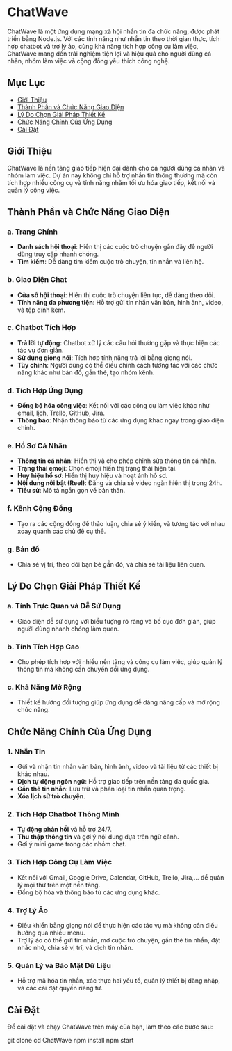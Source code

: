 # ChatWave

ChatWave là một ứng dụng mạng xã hội nhắn tin đa chức năng, được phát triển bằng Node.js. Với các tính năng như nhắn tin theo thời gian thực, tích hợp chatbot và trợ lý ảo, cùng khả năng tích hợp công cụ làm việc, ChatWave mang đến trải nghiệm tiện lợi và hiệu quả cho người dùng cá nhân, nhóm làm việc và cộng đồng yêu thích công nghệ.

## Mục Lục

- [Giới Thiệu](#giới-thiệu)
- [Thành Phần và Chức Năng Giao Diện](#thành-phần-và-chức-năng-giao-diện)
- [Lý Do Chọn Giải Pháp Thiết Kế](#lý-do-chọn-giải-pháp-thiết-kế)
- [Chức Năng Chính Của Ứng Dụng](#chức-năng-chính-của-ứng-dụng)
- [Cài Đặt](#cài-đặt)


## Giới Thiệu

ChatWave là nền tảng giao tiếp hiện đại dành cho cả người dùng cá nhân và nhóm làm việc. Dự án này không chỉ hỗ trợ nhắn tin thông thường mà còn tích hợp nhiều công cụ và tính năng nhằm tối ưu hóa giao tiếp, kết nối và quản lý công việc.

## Thành Phần và Chức Năng Giao Diện

### a. Trang Chính

- **Danh sách hội thoại**: Hiển thị các cuộc trò chuyện gần đây để người dùng truy cập nhanh chóng.
- **Tìm kiếm**: Dễ dàng tìm kiếm cuộc trò chuyện, tin nhắn và liên hệ.

### b. Giao Diện Chat

- **Cửa sổ hội thoại**: Hiển thị cuộc trò chuyện liên tục, dễ dàng theo dõi.
- **Tính năng đa phương tiện**: Hỗ trợ gửi tin nhắn văn bản, hình ảnh, video, và tệp đính kèm.

### c. Chatbot Tích Hợp

- **Trả lời tự động**: Chatbot xử lý các câu hỏi thường gặp và thực hiện các tác vụ đơn giản.
- **Sử dụng giọng nói**: Tích hợp tính năng trả lời bằng giọng nói.
- **Tùy chỉnh**: Người dùng có thể điều chỉnh cách tương tác với các chức năng khác như bản đồ, gắn thẻ, tạo nhóm kênh.

### d. Tích Hợp Ứng Dụng

- **Đồng bộ hóa công việc**: Kết nối với các công cụ làm việc khác như email, lịch, Trello, GitHub, Jira.
- **Thông báo**: Nhận thông báo từ các ứng dụng khác ngay trong giao diện chính.

### e. Hồ Sơ Cá Nhân

- **Thông tin cá nhân**: Hiển thị và cho phép chỉnh sửa thông tin cá nhân.
- **Trạng thái emoji**: Chọn emoji hiển thị trạng thái hiện tại.
- **Huy hiệu hồ sơ**: Hiển thị huy hiệu và hoạt ảnh hồ sơ.
- **Nội dung nổi bật (Reel)**: Đăng và chia sẻ video ngắn hiển thị trong 24h.
- **Tiểu sử**: Mô tả ngắn gọn về bản thân.

### f. Kênh Cộng Đồng

- Tạo ra các cộng đồng để thảo luận, chia sẻ ý kiến, và tương tác với nhau xoay quanh các chủ đề cụ thể.

### g. Bản đồ

- Chia sẻ vị trí, theo dõi bạn bè gần đó, và chia sẻ tài liệu liên quan.

## Lý Do Chọn Giải Pháp Thiết Kế

### a. Tính Trực Quan và Dễ Sử Dụng

- Giao diện dễ sử dụng với biểu tượng rõ ràng và bố cục đơn giản, giúp người dùng nhanh chóng làm quen.

### b. Tính Tích Hợp Cao

- Cho phép tích hợp với nhiều nền tảng và công cụ làm việc, giúp quản lý thông tin mà không cần chuyển đổi ứng dụng.

### c. Khả Năng Mở Rộng

- Thiết kế hướng đối tượng giúp ứng dụng dễ dàng nâng cấp và mở rộng chức năng.

## Chức Năng Chính Của Ứng Dụng

### 1. Nhắn Tin

- Gửi và nhận tin nhắn văn bản, hình ảnh, video và tài liệu từ các thiết bị khác nhau.
- **Dịch tự động ngôn ngữ**: Hỗ trợ giao tiếp trên nền tảng đa quốc gia.
- **Gắn thẻ tin nhắn**: Lưu trữ và phân loại tin nhắn quan trọng.
- **Xóa lịch sử trò chuyện**.

### 2. Tích Hợp Chatbot Thông Minh

- **Tự động phản hồi** và hỗ trợ 24/7.
- **Thu thập thông tin** và gợi ý nội dung dựa trên ngữ cảnh.
- Gợi ý mini game trong các nhóm chat.

### 3. Tích Hợp Công Cụ Làm Việc

- Kết nối với Gmail, Google Drive, Calendar, GitHub, Trello, Jira,... để quản lý mọi thứ trên một nền tảng.
- Đồng bộ hóa và thông báo từ các ứng dụng khác.

### 4. Trợ Lý Ảo

- Điều khiển bằng giọng nói để thực hiện các tác vụ mà không cần điều hướng qua nhiều menu.
- Trợ lý ảo có thể gửi tin nhắn, mở cuộc trò chuyện, gắn thẻ tin nhắn, đặt nhắc nhở, chia sẻ vị trí, và dịch tin nhắn.

### 5. Quản Lý và Bảo Mật Dữ Liệu

- Hỗ trợ mã hóa tin nhắn, xác thực hai yếu tố, quản lý thiết bị đăng nhập, và các cài đặt quyền riêng tư.

## Cài Đặt

Để cài đặt và chạy ChatWave trên máy của bạn, làm theo các bước sau:

git clone
cd ChatWave
npm install
npm start
